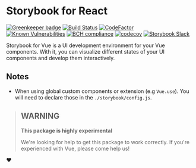 # Storybook for React

[![Greenkeeper badge](https://badges.greenkeeper.io/storybooks/storybook.svg)](https://greenkeeper.io/)
[![Build Status](https://travis-ci.org/storybooks/storybook.svg?branch=master)](https://travis-ci.org/storybooks/storybook)
[![CodeFactor](https://www.codefactor.io/repository/github/storybooks/storybook/badge)](https://www.codefactor.io/repository/github/storybooks/storybook)
[![Known Vulnerabilities](https://snyk.io/test/github/storybooks/storybook/8f36abfd6697e58cd76df3526b52e4b9dc894847/badge.svg)](https://snyk.io/test/github/storybooks/storybook/8f36abfd6697e58cd76df3526b52e4b9dc894847)
[![BCH compliance](https://bettercodehub.com/edge/badge/storybooks/storybook)](https://bettercodehub.com/results/storybooks/storybook) [![codecov](https://codecov.io/gh/storybooks/storybook/branch/master/graph/badge.svg)](https://codecov.io/gh/storybooks/storybook)
[![Storybook Slack](https://storybooks-slackin.herokuapp.com/badge.svg)](https://storybooks-slackin.herokuapp.com/)

Storybook for Vue is a UI development environment for your Vue components.
With it, you can visualize different states of your UI components and develop them interactively.

## Notes

-   When using global custom components or extension (e.g `Vue.use`). You will need to declare those in the `./storybook/config.js`.

> ## WARNING
>
> **This package is highly experimental**
>
> We're looking for help to get this package to work correctly.
> If you're experienced with Vue, please come help us!

♥️
